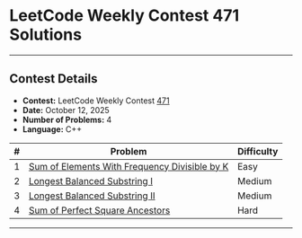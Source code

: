 # LeetCode Weekly Contest 471 Solutions

---

## Contest Details

- **Contest:** LeetCode Weekly Contest [471](https://leetcode.com/contest/weekly-contest-471/)
- **Date:** October 12, 2025  
- **Number of Problems:** 4  
- **Language:** C++  

| # | Problem | Difficulty |
|---|----------|-------------|
| 1 | [Sum of Elements With Frequency Divisible by K](https://leetcode.com/problems/sum-of-elements-with-frequency-divisible-by-k/description/) | Easy |
| 2 | [Longest Balanced Substring I](https://leetcode.com/problems/longest-balanced-substring-i/) | Medium |
| 3 | [Longest Balanced Substring II](https://leetcode.com/problems/longest-balanced-substring-ii/) | Medium |
| 4 | [Sum of Perfect Square Ancestors](https://leetcode.com/problems/sum-of-perfect-square-ancestors/) | Hard |

---

